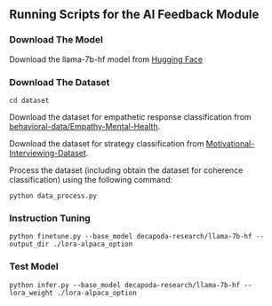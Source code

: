 ## Running Scripts for the AI Feedback Module

### Download The Model

Download the llama-7b-hf model from [Hugging Face](https://huggingface.co/decapoda-research/llama-7B-hf)

### Download The Dataset

```console
cd dataset
```

Download the dataset for empathetic response classification
from [behavioral-data/Empathy-Mental-Health](https://github.com/behavioral-data/Empathy-Mental-Health/tree/master/dataset).

Download the dataset for strategy classification
from [Motivational-Interviewing-Dataset](https://github.com/anuradha1992/Motivational-Interviewing-Dataset).

Process the dataset (including obtain the dataset for coherence classification) using the following command:

```console
python data_process.py
```

### Instruction Tuning

```console
python finetune.py --base_model decapoda-research/llama-7b-hf --output_dir ./lora-alpaca_option
```

### Test Model

```console
python infer.py --base_model decapoda-research/llama-7b-hf --lora_weight ./lora-alpaca_option
```